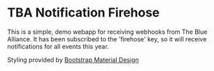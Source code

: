 # TBA Notification Firehose

This is a simple, demo webapp for receiving webhooks from The Blue Alliance. It has been subscribed to the 'firehose' key, so it will receive notifications for all events this year.

Styling provided by [Bootstrap Material Design](http://fezvrasta.github.io/bootstrap-material-design)
